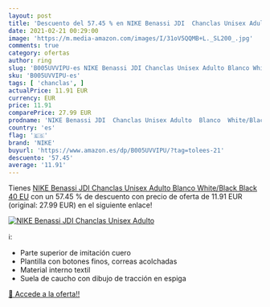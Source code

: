 ```yaml
---
layout: post
title: 'Descuento del 57.45 % en NIKE Benassi JDI  Chanclas Unisex Adulto'
date: 2021-02-21 00:29:00
image: 'https://m.media-amazon.com/images/I/31oV5QQMB+L._SL200_.jpg'
comments: true
category: ofertas
author: ring
slug: 'B005UVVIPU-es NIKE Benassi JDI Chanclas Unisex Adulto Blanco White/Black...'
sku: 'B005UVVIPU-es'
tags: [ 'chanclas', ]
actualPrice: 11.91 EUR
currency: EUR
price: 11.91
comparePrice: 27.99 EUR
prodname: 'NIKE Benassi JDI  Chanclas Unisex Adulto  Blanco  White/Black Black   40 EU'
country: 'es'
flag: '🇪🇸'
brand: 'NIKE'
buyurl: 'https://www.amazon.es/dp/B005UVVIPU/?tag=tolees-21'
descuento: '57.45'
average: '11.91'
---
```


Tienes [NIKE Benassi JDI  Chanclas Unisex Adulto  Blanco  White/Black Black   40 EU](https://www.amazon.es/dp/B005UVVIPU/?tag=tolees-21) con un 57.45 % de descuento con precio de oferta de 11.91 EUR (original: 27.99 EUR) en el siguiente enlace!

[![NIKE Benassi JDI  Chanclas Unisex Adulto](https://m.media-amazon.com/images/I/31oV5QQMB+L._SL200_.jpg)](https://www.amazon.es/dp/B005UVVIPU/?tag=tolees-21)

ℹ️:

- Parte superior de imitación cuero
- Plantilla con botones finos, correas acolchadas
- Material interno textil
- Suela de caucho con dibujo de tracción en espiga

[🛒 Accede a la oferta!!](https://www.amazon.es/dp/B005UVVIPU/?tag=tolees-21)
